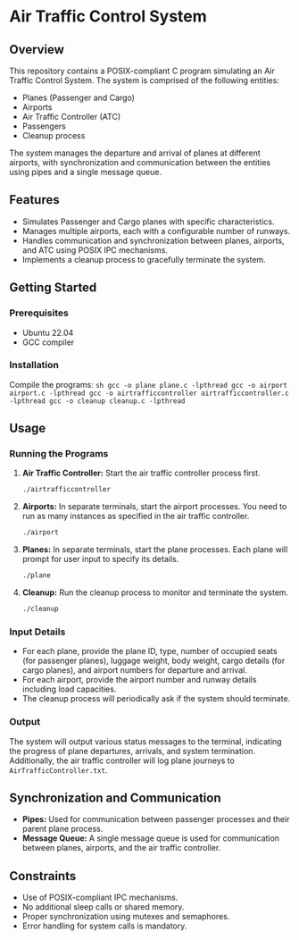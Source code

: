 # Air Traffic Control System

## Overview
This repository contains a POSIX-compliant C program simulating an Air Traffic Control System. The system is comprised of the following entities:
- Planes (Passenger and Cargo)
- Airports
- Air Traffic Controller (ATC)
- Passengers
- Cleanup process

The system manages the departure and arrival of planes at different airports, with synchronization and communication between the entities using pipes and a single message queue.

## Features
- Simulates Passenger and Cargo planes with specific characteristics.
- Manages multiple airports, each with a configurable number of runways.
- Handles communication and synchronization between planes, airports, and ATC using POSIX IPC mechanisms.
- Implements a cleanup process to gracefully terminate the system.

## Getting Started

### Prerequisites
- Ubuntu 22.04
- GCC compiler

### Installation
Compile the programs:
    ```sh
    gcc -o plane plane.c -lpthread
    gcc -o airport airport.c -lpthread
    gcc -o airtrafficcontroller airtrafficcontroller.c -lpthread
    gcc -o cleanup cleanup.c -lpthread
    ```

## Usage

### Running the Programs

1. **Air Traffic Controller:**
    Start the air traffic controller process first.
    ```sh
    ./airtrafficcontroller
    ```

2. **Airports:**
    In separate terminals, start the airport processes. You need to run as many instances as specified in the air traffic controller.
    ```sh
    ./airport
    ```

3. **Planes:**
    In separate terminals, start the plane processes. Each plane will prompt for user input to specify its details.
    ```sh
    ./plane
    ```

4. **Cleanup:**
    Run the cleanup process to monitor and terminate the system.
    ```sh
    ./cleanup
    ```

### Input Details
- For each plane, provide the plane ID, type, number of occupied seats (for passenger planes), luggage weight, body weight, cargo details (for cargo planes), and airport numbers for departure and arrival.
- For each airport, provide the airport number and runway details including load capacities.
- The cleanup process will periodically ask if the system should terminate.

### Output
The system will output various status messages to the terminal, indicating the progress of plane departures, arrivals, and system termination. Additionally, the air traffic controller will log plane journeys to `AirTrafficController.txt`.

## Synchronization and Communication
- **Pipes:** Used for communication between passenger processes and their parent plane process.
- **Message Queue:** A single message queue is used for communication between planes, airports, and the air traffic controller.

## Constraints
- Use of POSIX-compliant IPC mechanisms.
- No additional sleep calls or shared memory.
- Proper synchronization using mutexes and semaphores.
- Error handling for system calls is mandatory.
